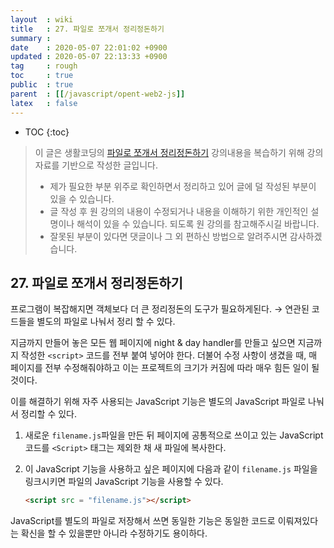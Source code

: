 ```yaml
---
layout  : wiki
title   : 27. 파일로 쪼개서 정리정돈하기
summary : 
date    : 2020-05-07 22:01:02 +0900
updated : 2020-05-07 22:13:33 +0900
tag     : rough
toc     : true
public  : true
parent  : [[/javascript/opent-web2-js]]
latex   : false
---
```

* TOC
{:toc}

> 이 글은 생활코딩의 [파일로 쪼개서 정리정돈하기](https://opentutorials.org/course/3085/18856) 강의내용을 복습하기 위해 강의 자료를 기반으로 작성한 글입니다.
>
> * 제가 필요한 부분 위주로 확인하면서 정리하고 있어 글에 덜 작성된 부분이 있을 수 있습니다.
> * 글 작성 후 원 강의의 내용이 수정되거나 내용을 이해하기 위한 개인적인 설명이나 해석이 있을 수 있습니다. 되도록 원 강의를 참고해주시길 바랍니다.
> * 잘못된 부분이 있다면 댓글이나 그 외 편하신 방법으로 알려주시면 감사하겠습니다.

## 27. 파일로 쪼개서 정리정돈하기

프로그램이 복잡해지면 객체보다 더 큰 정리정돈의 도구가 필요하게된다. → 연관된 코드들을 별도의 파일로 나눠서 정리 할 수 있다.

지금까지 만들어 놓은 모든 웹 페이지에 night & day handler를 만들고 싶으면 지금까지 작성한 `<script>` 코드를 전부 붙여 넣어야 한다. 더불어 수정 사항이 생겼을 때, 매 페이지를 전부 수정해줘야하고 이는 프로젝트의 크기가 커짐에 따라 매우 힘든 일이 될 것이다.

이를 해결하기 위해 자주 사용되는 JavaScript 기능은 별도의 JavaScript 파일로 나눠서 정리할 수 있다.

1. 새로운 `filename.js`파일을 만든 뒤 페이지에 공통적으로 쓰이고 있는 JavaScript 코드를 `<Script>` 태그는 제외한 채 새 파일에 복사한다.
2. 이 JavaScript 기능을 사용하고 싶은 페이지에 다음과 같이 `filename.js` 파일을 링크시키면 파일의 JavaScript 기능을 사용할 수 있다.

   ```html
   <script src = "filename.js"></script>
   ```

JavaScript를 별도의 파일로 저장해서 쓰면 동일한 기능은 동일한 코드로 이뤄져있다는 확신을 할 수 있을뿐만 아니라 수정하기도 용이하다.
